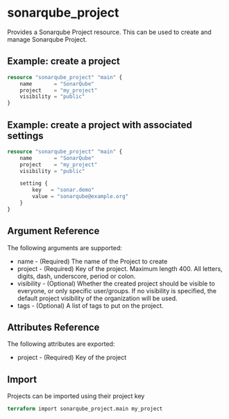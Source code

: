 # sonarqube_project
Provides a Sonarqube Project resource. This can be used to create and manage Sonarqube Project.

## Example: create a project
```terraform
resource "sonarqube_project" "main" {
    name       = "SonarQube"
    project    = "my_project"
    visibility = "public" 
}
```

## Example: create a project with associated settings
```terraform
resource "sonarqube_project" "main" {
    name       = "SonarQube"
    project    = "my_project"
    visibility = "public" 

    setting {
        key   = "sonar.demo"
        value = "sonarqube@example.org"
    }
}
```

## Argument Reference
The following arguments are supported:

- name - (Required) The name of the Project to create
- project - (Required) Key of the project. Maximum length 400. All letters, digits, dash, underscore, period or colon.
- visibility - (Optional) Whether the created project should be visible to everyone, or only specific user/groups. If no visibility is specified, the default project visibility of the organization will be used.
- tags - (Optional) A list of tags to put on the project.

## Attributes Reference
The following attributes are exported:
- project - (Required) Key of the project

## Import 
Projects can be imported using their project key

```terraform
terraform import sonarqube_project.main my_project
```

